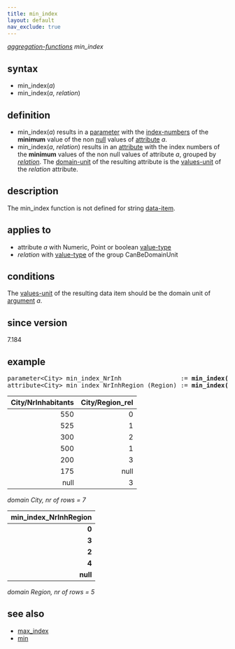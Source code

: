 ```yaml
---
title: min_index
layout: default
nav_exclude: true
---
```

*[aggregation-functions](aggregation-functions) min_index*

## syntax

- min_index(*a*)
- min_index(*a*, *relation*)

## definition

- min_index(*a*) results in a [parameter](parameter) with the [index-numbers](index-numbers) of the **minimum** value of the non [null](null) values of [attribute](attribute) *a*.
- min_index(*a*, *relation*) results in an [attribute](attribute) with the index numbers of the **minimum** values of the non null values of attribute *a*, grouped by *[relation](relation)*. The [domain-unit](domain-unit) of the resulting attribute is the [values-unit](values-unit) of the *relation* attribute.

## description

The min_index function is not defined for string [data-item](data-item).

## applies to
- attribute *a* with Numeric, Point or boolean [value-type](value-type)
- *relation* with [value-type](value-type) of the group CanBeDomainUnit

## conditions

The [values-unit](values-unit) of the resulting data item should be the domain unit of [argument](argument) *a*.

## since version

7.184

## example

<pre>
parameter&lt;City&gt; min_index_NrInh                := <B>min_index(</B>City/NrInhabitants<B>)</B>; result = 5
attribute&lt;City&gt; min_index_NrInhRegion (Region) := <B>min_index(</B>City/NrInhabitants, City/Region_rel<B>)</B>;
</pre>

| City/NrInhabitants | City/Region_rel |
|-------------------:|----------------:|
| 550                | 0               |
| 525                | 1               |
| 300                | 2               |
| 500                | 1               |
| 200                | 3               |
| 175                | null            |
| null               | 3               |

*domain City, nr of rows = 7*

| **min_index_NrInhRegion** |
|--------------------------:|
| **0**                     |
| **3**                     |
| **2**                     |
| **4**                     |
| **null**                  |

*domain Region, nr of rows = 5*

## see also

- [max_index](max_index)
- [min](min)